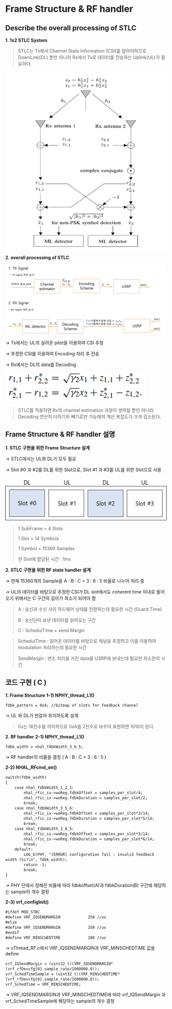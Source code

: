 # Frame Structure & RF handler
##  Describe the overall processing of STLC
**1. 1x2 STLC System**
> STLC는 Tx에서 Channel State Information (CSI)를 알아야하므로 DownLink(DL) 뿐만 아니라 Rx에서 Tx로  데이터를 전송하는 Uplink(UL)가 필요하다.

![](https://github.com/dbwpdls22/NR_Modulation/blob/main/STLC/Figs/STLC_overall.png)  

**2. overall processing of STLC**

![](https://github.com/dbwpdls22/NR_Modulation/blob/main/STLC/Figs/overall_processing.png)

→ Tx에서는 UL의 실려온 pilot을 이용하여 CSI 추정

→ 추정한 CSI를 이용하여 Encoding 처리 후 전송 

→ Rx에서는 DL의 data를 Decoding  

![](https://github.com/dbwpdls22/NR_Modulation/blob/main/STLC/Figs/decodingScheme.PNG)

> STLC를 적용하면 Rx의 channel estimation 과정이 생략될 뿐만 아니라 Decoding 연산이 더하기와 빼기로만 가능해져 계산 복잡도가 크게 감소된다.

##  Frame Structure & RF handler 설명 

**1. STLC 구현을 위한 Frame Structure 설계** 

→ STLC에서는 UL와 DL가 모두 필요

→ Slot #0 과 #2를 DL를 위한 Slot으로, Slot #1 과 #3를 UL를 위한 Slot으로 사용

![](https://github.com/dbwpdls22/NR_Modulation/blob/main/STLC/Figs/Slot_pattern.png)

> 1 SubFrame = 4 Slots
> 
> 1 Slot = 14 Symbols
> 
> 1 Symbol = 15360 Samples
>  
> 한 Slot에 할당된 시간 : 1ms

**2. STLC 구현을 위한 RF state handler 설계** 

→ 현재 15360개의 Sample을 A : B : C = 3 : 6 : 5 비율로 나누어 처리 중 

→ UL의 데이터를 바탕으로 추정한 CSI가 DL slot에서도 coherent time 이내로 들어오기 위해서는 C 구간의 길이가 최소가 되어야 함

>  A : 송신과 수신 사이 하드웨어 상태를 전환하는데 필요한 시간 (Guard Time)
>
> B : 송신단이 보낸 데이터를 읽어오는 구간 
>
> C :  SchedulTime + send Margin

> SchedulTime : 읽어온 데이터를 바탕으로 채널을 추정하고 이를 이용하여 modulation 처리하는데 필요한 시간
>
> SendMargin : 변조 처리를 거친 data를 USRP에 보내는데 필요한 최소한의 시간


## 코드 구현 ( C )

**1. Frame Structure**
**1-1) NPHY_thread_L1()**
``` 
fdbk_pattern = 0xA; //bitmap of slots for feedback channel
```
→ UL 와 DL가 번갈아 위치하도록 설계 

> 0x는 16진수를 의미하므로 0xA를 2진수로 바꾸어 표현하면 1010이 된다.
> 

**2. RF handler**
**2-1) NPHY_thread_L1()**
```
fdbk_width = nhal_fdbkWidth_3_6_5;
```
→ RF handler의 비율을 결정 ( A : B : C = 3 : 6 : 5 )
 
**2-2) NHAL_RFcmd_on()**
```
switch(fdbk_width)
{
	case nhal_fdbkWidth_1_2_1:
		nhal_rfic_ix->woReg.fdbkOffset = samples_per_slot/4;
		nhal_rfic_ix->woReg.fdbkDuration = samples_per_slot/2;
		break;
	case nhal_fdbkWidth_3_5_6:
		nhal_rfic_ix->woReg.fdbkOffset = samples_per_slot*3/14;
		nhal_rfic_ix->woReg.fdbkDuration = samples_per_slot*5/14;
		break;
	case nhal_fdbkWidth_3_6_5:
		nhal_rfic_ix->woReg.fdbkOffset = samples_per_slot*3/14;
		nhal_rfic_ix->woReg.fdbkDuration = samples_per_slot*6/14;
		break;
	default:
		LOG_E(PHY, "[ERROR] configuration fail : invalid feedback width (%i)\n", fdbk_width);
		return -1;
		break;
}
```
→  PHY 단에서 정해진 비율에 따라 fdbkoffset(A)과  fdbkDuration(B) 구간에 해당하는 sample의 개수 결정 

**2-3) vrf_configInit()**
```
#ifdef MOD_STBC
#define VRF_IQSENDMARGIN			250 //us
#else
#define VRF_IQSENDMARGIN			250 //us
#endif
#define VRF_MINSCHEDTIME			100 //us
```
 → vThread_RF.c에서 VRF_IQSENDMARGIN과 VRF_MINSCHEDTIME 값을 define
```
vrf_IQSendMargin = (uint32_t)(VRF_IQSENDMARGIN*(vrf_rfDevcfg[0].sample_rate/1000000.0));
vrf_SchedTimeSample = (uint32_t)(VRF_MINSCHEDTIME*(vrf_rfDevcfg[0].sample_rate/1000000.0));
vrf_SchedTime = VRF_MINSCHEDTIME;
```
→  VRF_IQSENDMARGIN과 VRF_MINSCHEDTIME에 따라 vrf_IQSendMargin 과  vrf_SchedTimeSample에 해당하는 sample의 개수  결정 
